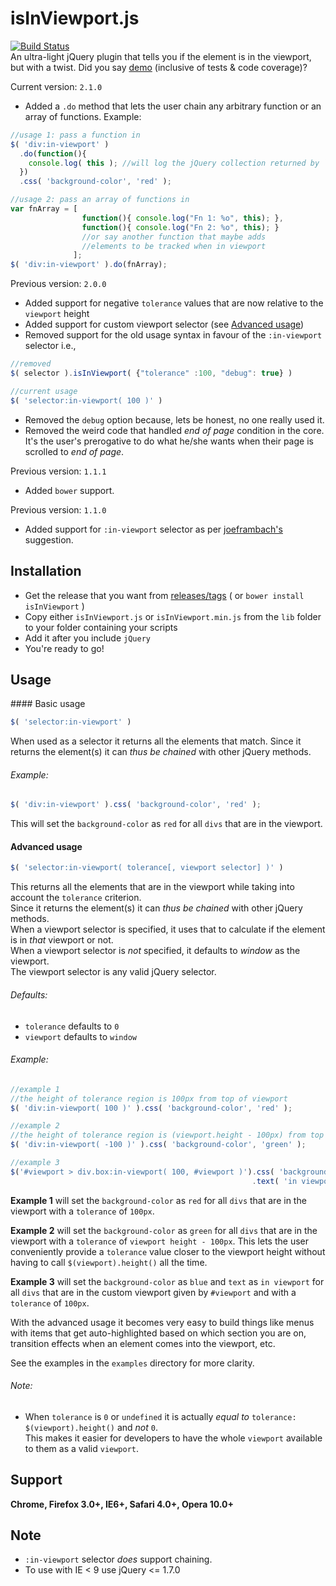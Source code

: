 isInViewport.js
================
[![Build Status](https://travis-ci.org/zeusdeux/isInViewport.svg?branch=dev)](https://travis-ci.org/zeusdeux/isInViewport)   
An ultra-light jQuery plugin that tells you if the element is in the viewport, but with a twist.
Did you say [demo](http://experiments.muditameta.com/isInViewport/) (inclusive of tests & code coverage)?

Current version: `2.1.0`   
- Added a `.do` method that lets the user chain any arbitrary function or an array of functions. Example:
```javascript
//usage 1: pass a function in
$( 'div:in-viewport' )
  .do(function(){
    console.log( this ); //will log the jQuery collection returned by `$( 'div:in-viewport' )`
  })
  .css( 'background-color', 'red' );

//usage 2: pass an array of functions in
var fnArray = [
                function(){ console.log("Fn 1: %o", this); }, 
                function(){ console.log("Fn 2: %o", this); }
                //or say another function that maybe adds 
                //elements to be tracked when in viewport
              ];
$( 'div:in-viewport' ).do(fnArray);
``` 

Previous version: `2.0.0`
- Added support for negative `tolerance` values that are now relative to the `viewport` height
- Added support for custom viewport selector (see [Advanced usage](#advanced-usage))
- Removed support for the old usage syntax in favour of the `:in-viewport` selector i.e.,
```javascript
//removed
$( selector ).isInViewport( {"tolerance" :100, "debug": true} )

//current usage
$( 'selector:in-viewport( 100 )' )
```
- Removed the `debug` option because, lets be honest, no one really used it.
- Removed the weird code that handled *end of page* condition in the core. It's the user's 
prerogative to do what he/she wants when their page is scrolled to *end of page*.

Previous version: `1.1.1`
- Added `bower` support.

Previous version: `1.1.0`
- Added support for `:in-viewport` selector as per [joeframbach's](http://www.reddit.com/user/joeframbach) suggestion.

Installation
----------------
- Get the release that you want from [releases/tags](https://github.com/zeusdeux/isInViewport/releases) ( or `bower install isInViewport` )
-  Copy either `isInViewport.js` or `isInViewport.min.js` from the `lib` folder to your folder containing your scripts
- Add it after you include `jQuery`
- You're ready to go!

Usage
----------------
<a name="bu"/>
#### Basic usage

```javascript
$( 'selector:in-viewport' )
```
When used as a selector it returns all the elements that match. Since it returns the element(s) it can *thus be chained* with other jQuery methods. 

###### Example:
```javascript
$( 'div:in-viewport' ).css( 'background-color', 'red' );
```
This will set the `background-color` as `red` for all `divs` that are in the viewport.

#### Advanced usage

```javascript
$( 'selector:in-viewport( tolerance[, viewport selector] )' )
```
This returns all the elements that are in the viewport while taking into account the `tolerance` criterion.   
Since it returns the element(s) it can *thus be chained* with other jQuery methods.   
When a viewport selector is specified, it uses that to calculate if the element is in *that* viewport or not.   
When a viewport selector is *not* specified, it defaults to *window* as the viewport.   
The viewport selector is any valid jQuery selector.

###### Defaults:
- `tolerance` defaults to `0`
- `viewport` defaults to `window`

###### Example:
```javascript
//example 1
//the height of tolerance region is 100px from top of viewport
$( 'div:in-viewport( 100 )' ).css( 'background-color', 'red' );

//example 2
//the height of tolerance region is (viewport.height - 100px) from top of viewport
$( 'div:in-viewport( -100 )' ).css( 'background-color', 'green' );

//example 3
$('#viewport > div.box:in-viewport( 100, #viewport )').css( 'background-color', 'blue' )
                                                      .text( 'in viewport' );
```
__Example 1__ will set the `background-color` as `red` for all `divs` that are in the viewport with a `tolerance` of `100px`.   

__Example 2__ will set the `background-color` as `green` for all `divs` that are in the viewport with a `tolerance` of `viewport height - 100px`. This lets the user conveniently provide a `tolerance` value closer to the viewport height without having to call `$(viewport).height()` all the time.   

__Example 3__ will set the `background-color` as `blue` and `text` as `in viewport` for all `divs` that are in the custom viewport given by `#viewport` and with a `tolerance` of `100px`.

With the advanced usage it becomes very easy to build things like menus with items that get auto-highlighted based on which section you are on, transition effects when an element comes into the viewport, etc.

See the examples in the `examples` directory for more clarity.

###### Note:  
- When `tolerance` is `0` or `undefined` it is actually *equal to* `tolerance: $(viewport).height()` and *not* `0`.   
This makes it easier for developers to have the whole `viewport` available to them as a valid `viewport`.

## Support
__Chrome, Firefox 3.0+, IE6+, Safari 4.0+, Opera 10.0+__

## Note
- `:in-viewport` selector *does* support chaining.
- To use with IE < 9 use jQuery <= 1.7.0

